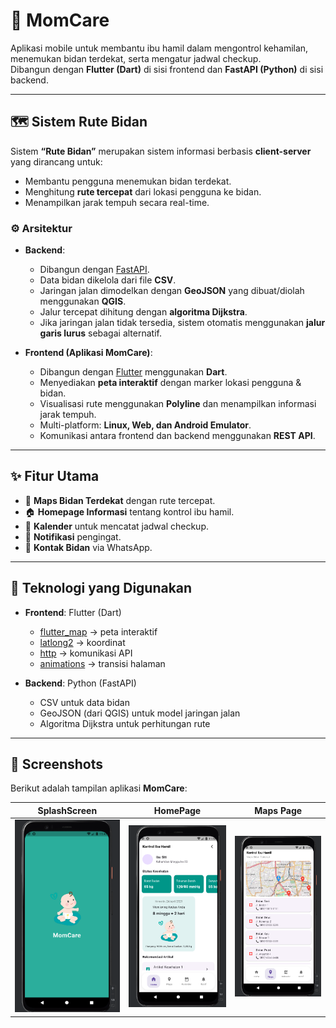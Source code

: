 # 🌸 MomCare

Aplikasi mobile untuk membantu ibu hamil dalam mengontrol kehamilan, menemukan bidan terdekat, serta mengatur jadwal checkup.  
Dibangun dengan **Flutter (Dart)** di sisi frontend dan **FastAPI (Python)** di sisi backend.

---

## 🗺️ Sistem Rute Bidan
Sistem **“Rute Bidan”** merupakan sistem informasi berbasis **client-server** yang dirancang untuk:
- Membantu pengguna menemukan bidan terdekat.
- Menghitung **rute tercepat** dari lokasi pengguna ke bidan.
- Menampilkan jarak tempuh secara real-time.

### ⚙️ Arsitektur
- **Backend**:  
  - Dibangun dengan [FastAPI](https://fastapi.tiangolo.com/).  
  - Data bidan dikelola dari file **CSV**.  
  - Jaringan jalan dimodelkan dengan **GeoJSON** yang dibuat/diolah menggunakan **QGIS**.  
  - Jalur tercepat dihitung dengan **algoritma Dijkstra**.  
  - Jika jaringan jalan tidak tersedia, sistem otomatis menggunakan **jalur garis lurus** sebagai alternatif.

- **Frontend (Aplikasi MomCare)**:  
  - Dibangun dengan [Flutter](https://flutter.dev/) menggunakan **Dart**.  
  - Menyediakan **peta interaktif** dengan marker lokasi pengguna & bidan.  
  - Visualisasi rute menggunakan **Polyline** dan menampilkan informasi jarak tempuh.  
  - Multi-platform: **Linux, Web, dan Android Emulator**.  
  - Komunikasi antara frontend dan backend menggunakan **REST API**.

---

## ✨ Fitur Utama
- 📍 **Maps Bidan Terdekat** dengan rute tercepat.
- 🏠 **Homepage Informasi** tentang kontrol ibu hamil.
- 📅 **Kalender** untuk mencatat jadwal checkup.
- 🔔 **Notifikasi** pengingat.
- 💬 **Kontak Bidan** via WhatsApp.

---

## 🚀 Teknologi yang Digunakan
- **Frontend**: Flutter (Dart)  
  - [flutter_map](https://pub.dev/packages/flutter_map) → peta interaktif  
  - [latlong2](https://pub.dev/packages/latlong2) → koordinat  
  - [http](https://pub.dev/packages/http) → komunikasi API  
  - [animations](https://pub.dev/packages/animations) → transisi halaman  

- **Backend**: Python (FastAPI)  
  - CSV untuk data bidan  
  - GeoJSON (dari QGIS) untuk model jaringan jalan  
  - Algoritma Dijkstra untuk perhitungan rute  

---

## 📱 Screenshots

Berikut adalah tampilan aplikasi **MomCare**:

| SplashScreen | HomePage | Maps Page |
|--------------|----------|-----------|
| <img src="assets/main.png" alt="SplashScreen" width="250"/> | <img src="assets/homepage.png" alt="HomePage" width="250"/> | <img src="assets/maps.png" alt="MapsPage" width="250"/> |
